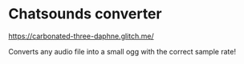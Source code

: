 # Chatsounds converter

https://carbonated-three-daphne.glitch.me/

Converts any audio file into a small ogg with the correct sample rate!
